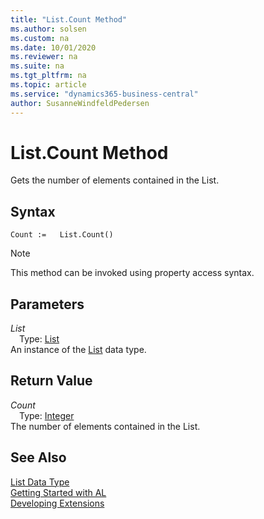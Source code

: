 ```yaml
---
title: "List.Count Method"
ms.author: solsen
ms.custom: na
ms.date: 10/01/2020
ms.reviewer: na
ms.suite: na
ms.tgt_pltfrm: na
ms.topic: article
ms.service: "dynamics365-business-central"
author: SusanneWindfeldPedersen
---
```

[//]: # (START>DO_NOT_EDIT)
[//]: # (IMPORTANT:Do not edit any of the content between here and the END>DO_NOT_EDIT.)
[//]: # (Any modifications should be made in the .xml files in the ModernDev repo.)
# List.Count Method
Gets the number of elements contained in the List.


## Syntax
```
Count :=   List.Count()
```
> [!NOTE]  
> This method can be invoked using property access syntax.  

## Parameters
*List*  
&emsp;Type: [List](list-data-type.md)  
An instance of the [List](list-data-type.md) data type.  

## Return Value
*Count*  
&emsp;Type: [Integer](../integer/integer-data-type.md)  
The number of elements contained in the List.  


[//]: # (IMPORTANT: END>DO_NOT_EDIT)
## See Also
[List Data Type](list-data-type.md)  
[Getting Started with AL](../../devenv-get-started.md)  
[Developing Extensions](../../devenv-dev-overview.md)